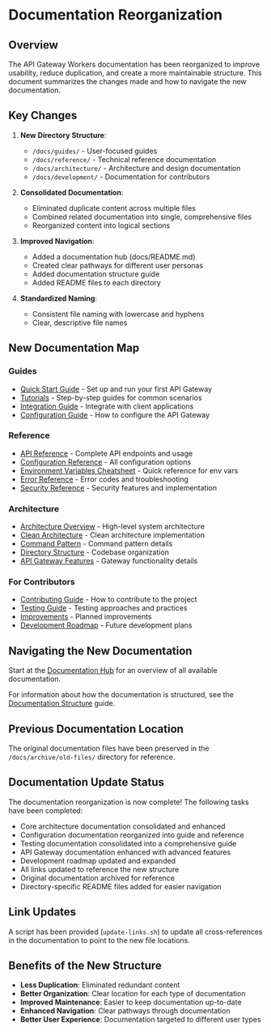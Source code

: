 # Documentation Reorganization

## Overview

The API Gateway Workers documentation has been reorganized to improve usability, reduce duplication, and create a more maintainable structure. This document summarizes the changes made and how to navigate the new documentation.

## Key Changes

1. **New Directory Structure**:
   - `/docs/guides/` - User-focused guides
   - `/docs/reference/` - Technical reference documentation
   - `/docs/architecture/` - Architecture and design documentation
   - `/docs/development/` - Documentation for contributors

2. **Consolidated Documentation**:
   - Eliminated duplicate content across multiple files
   - Combined related documentation into single, comprehensive files
   - Reorganized content into logical sections

3. **Improved Navigation**:
   - Added a documentation hub (docs/README.md)
   - Created clear pathways for different user personas
   - Added documentation structure guide
   - Added README files to each directory

4. **Standardized Naming**:
   - Consistent file naming with lowercase and hyphens
   - Clear, descriptive file names

## New Documentation Map

### Guides
- [Quick Start Guide](guides/quick-start.md) - Set up and run your first API Gateway
- [Tutorials](guides/tutorials.md) - Step-by-step guides for common scenarios
- [Integration Guide](guides/integration-guide.md) - Integrate with client applications
- [Configuration Guide](guides/configuration-guide.md) - How to configure the API Gateway

### Reference
- [API Reference](reference/api-reference.md) - Complete API endpoints and usage
- [Configuration Reference](reference/configuration-reference.md) - All configuration options
- [Environment Variables Cheatsheet](../reference/env-vars-cheatsheet.md) - Quick reference for env vars
- [Error Reference](reference/error-reference.md) - Error codes and troubleshooting
- [Security Reference](reference/security-reference.md) - Security features and implementation

### Architecture
- [Architecture Overview](architecture/overview.md) - High-level system architecture
- [Clean Architecture](architecture/clean-architecture.md) - Clean architecture implementation
- [Command Pattern](architecture/command-pattern.md) - Command pattern details
- [Directory Structure](architecture/directory-structure.md) - Codebase organization
- [API Gateway Features](architecture/api-gateway.md) - Gateway functionality details

### For Contributors
- [Contributing Guide](development/contributing.md) - How to contribute to the project
- [Testing Guide](development/testing.md) - Testing approaches and practices
- [Improvements](development/improvements.md) - Planned improvements
- [Development Roadmap](development/roadmap.md) - Future development plans

## Navigating the New Documentation

Start at the [Documentation Hub](README.md) for an overview of all available documentation.

For information about how the documentation is structured, see the [Documentation Structure](documentation-structure.md) guide.

## Previous Documentation Location

The original documentation files have been preserved in the `/docs/archive/old-files/` directory for reference.

## Documentation Update Status

The documentation reorganization is now complete! The following tasks have been completed:

- Core architecture documentation consolidated and enhanced
- Configuration documentation reorganized into guide and reference
- Testing documentation consolidated into a comprehensive guide
- API Gateway documentation enhanced with advanced features
- Development roadmap updated and expanded
- All links updated to reference the new structure
- Original documentation archived for reference
- Directory-specific README files added for easier navigation

## Link Updates

A script has been provided (`update-links.sh`) to update all cross-references in the documentation to point to the new file locations.

## Benefits of the New Structure

- **Less Duplication**: Eliminated redundant content
- **Better Organization**: Clear location for each type of documentation
- **Improved Maintenance**: Easier to keep documentation up-to-date
- **Enhanced Navigation**: Clear pathways through documentation
- **Better User Experience**: Documentation targeted to different user types